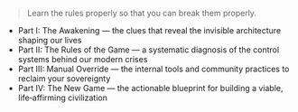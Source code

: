 >Learn the rules properly so that you can break them properly.

- Part I: The Awakening — the clues that reveal the invisible architecture shaping our lives
- Part II: The Rules of the Game — a systematic diagnosis of the control systems behind our modern crises
- Part III: Manual Override — the internal tools and community practices to reclaim your sovereignty
- Part IV: The New Game — the actionable blueprint for building a viable, life‑affirming civilization
